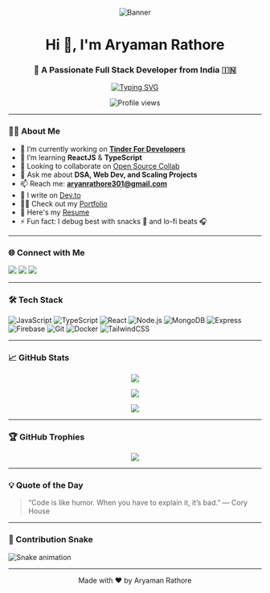 <!-- Banner -->
<p align="center">
  <img src="https://github.com/AryamanRathr0re/AryamanRathr0re/assets/your-banner-placeholder.gif" alt="Banner" />
</p>

<h1 align="center">Hi 👋, I'm Aryaman Rathore</h1>
<h3 align="center">🚀 A Passionate Full Stack Developer from India 🇮🇳</h3>

<p align="center">
  <a href="https://github.com/AryamanRathr0re">
    <img src="https://readme-typing-svg.herokuapp.com?font=Fira+Code&size=22&duration=3000&pause=1000&color=F7931E&center=true&width=435&lines=Full+Stack+Developer;Open+Source+Contributor;MERN+Stack+Lover;Tech+Enthusiast+%F0%9F%9A%80" alt="Typing SVG" />
  </a>
</p>

<p align="center">
  <img src="https://komarev.com/ghpvc/?username=AryamanRathr0re&label=Profile%20views&color=0e75b6&style=flat" alt="Profile views" />
</p>

---

### 🧑‍💻 About Me

- 🔭 I’m currently working on [**Tinder For Developers**](https://github.com/aryamanrathore/tinder-for-developers)  
- 🌱 I’m learning **ReactJS** & **TypeScript**  
- 👯 Looking to collaborate on [Open Source Collab](https://github.com/aryamanrathore/open-source-collab)  
- 💬 Ask me about **DSA, Web Dev, and Scaling Projects**  
- 📫 Reach me: **aryanrathore301@gmail.com**  
- 📝 I write on [Dev.to](https://dev.to/)  
- 👨‍💻 Check out my [Portfolio](https://yourportfolio.com)  
- 📄 Here's my [Resume](https://aryamanrathore.dev/resume.pdf)  
- ⚡ Fun fact: I debug best with snacks 🍕 and lo-fi beats 🎧

---

### 🌐 Connect with Me

<p align="left">
  <a href="https://linkedin.com/in/aryamanrathore"><img src="https://img.shields.io/badge/-LinkedIn-blue?style=for-the-badge&logo=Linkedin&logoColor=white"/></a>
  <a href="mailto:aryanrathore301@gmail.com"><img src="https://img.shields.io/badge/-Gmail-D14836?style=for-the-badge&logo=gmail&logoColor=white"/></a>
  <a href="https://twitter.com/aryaman_codes"><img src="https://img.shields.io/badge/-Twitter-1DA1F2?style=for-the-badge&logo=twitter&logoColor=white"/></a>
</p>

---

### 🛠️ Tech Stack

![JavaScript](https://img.shields.io/badge/-JavaScript-black?style=flat-square&logo=javascript)
![TypeScript](https://img.shields.io/badge/-TypeScript-3178C6?style=flat-square&logo=typescript&logoColor=white)
![React](https://img.shields.io/badge/-React-black?style=flat-square&logo=react)
![Node.js](https://img.shields.io/badge/-Node.js-black?style=flat-square&logo=node.js)
![MongoDB](https://img.shields.io/badge/-MongoDB-4ea94b?style=flat-square&logo=mongodb)
![Express](https://img.shields.io/badge/-Express-black?style=flat-square&logo=express)
![Firebase](https://img.shields.io/badge/-Firebase-ffca28?style=flat-square&logo=firebase)
![Git](https://img.shields.io/badge/-Git-black?style=flat-square&logo=git)
![Docker](https://img.shields.io/badge/-Docker-2496ED?style=flat-square&logo=docker)
![TailwindCSS](https://img.shields.io/badge/-TailwindCSS-06B6D4?style=flat-square&logo=tailwind-css)

---

### 📈 GitHub Stats

<p align="center">
  <img src="https://github-readme-stats.vercel.app/api?username=AryamanRathr0re&show_icons=true&theme=tokyonight" />
</p>
<p align="center">
  <img src="https://github-readme-streak-stats.herokuapp.com/?user=AryamanRathr0re&theme=tokyonight" />
</p>
<p align="center">
  <img src="https://github-readme-stats.vercel.app/api/top-langs/?username=AryamanRathr0re&layout=compact&theme=tokyonight" />
</p>

---

### 🏆 GitHub Trophies

<p align="center">
  <img src="https://github-profile-trophy.vercel.app/?username=AryamanRathr0re&theme=onedark&no-frame=true&no-bg=true&margin-w=4" />
</p>

---

### 💡 Quote of the Day

> “Code is like humor. When you have to explain it, it’s bad.” — Cory House

---

### 🐍 Contribution Snake

![Snake animation](https://raw.githubusercontent.com/AryamanRathr0re/AryamanRathr0re/output/github-contribution-grid-snake.svg)

---

<p align="center">Made with ❤️ by Aryaman Rathore</p>
